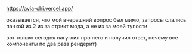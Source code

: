 https://avia-chi.vercel.app/

оказывается, что мой вчерашний вопрос был мимо, запросы слались пачкой из 2 из за стрикт мода, а не из за моей тупости

вот только сегодня нагуглил про него и получил ответ, почему все компоненты по два раза рендерит)
